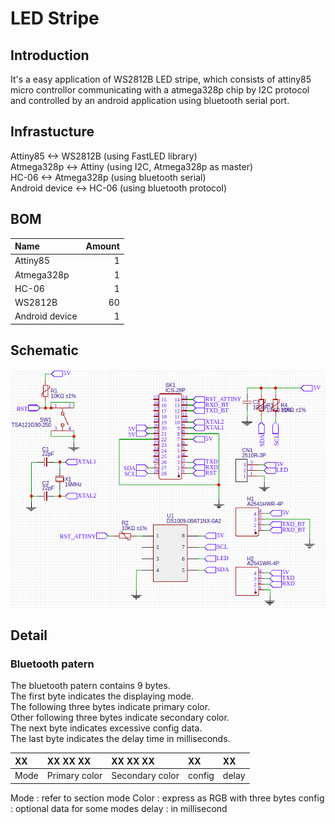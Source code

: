 # LED Stripe #
## Introduction ##
It's a easy application of WS2812B LED stripe, which consists of attiny85 micro controllor communicating with a atmega328p chip by I2C protocol and controlled by an android application using bluetooth serial port.
## Infrastucture ##
Attiny85  \<\-\> WS2812B (using FastLED library)  
Atmega328p \<\-\> Attiny (using I2C, Atmega328p as master)  
HC-06 \<\-\> Atmega328p (using bluetooth serial)  
Android device \<\-\> HC-06 (using bluetooth protocol)  
## BOM ##
|Name		|Amount	|
|:--------------|------:|
|Attiny85	|1	|
|Atmega328p	|1	|
|HC\-06		|1	|
|WS2812B	|60	|
|Android device	|1	|
## Schematic ##
![schematic](/res/schematic.png)
## Detail ##
### Bluetooth patern ###
The bluetooth patern contains 9 bytes.  
The first byte indicates the displaying mode.  
The following three bytes indicate primary color.  
Other following three bytes indicate secondary color.  
The next byte indicates excessive config data.  
The last byte indicates the delay time in milliseconds.  

|XX	|XX XX XX	|XX XX XX	|XX	|XX	|
|:------|:--------------|:--------------|:------|:------|
|Mode	|Primary color	|Secondary color|config	|delay	|

Mode : refer to section mode
Color : express as RGB with three bytes
config : optional data for some modes
delay : in millisecond  
